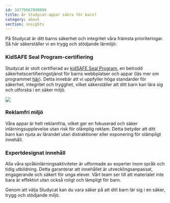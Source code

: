```yaml
---
id: 34779667898009
title: Är Studycat-appar säkra för barn?
category: about
section: insights
---
```

På Studycat är ditt barns säkerhet och integritet våra främsta prioriteringar. Så här säkerställer vi en trygg och stödjande lärmiljö:

### KidSAFE Seal Program-certifiering

Studycat är stolt certifierad av [kidSAFE Seal Program](https://www.kidsafeseal.com/certifiedproducts/studycat_fun_appseries.html), en betrodd säkerhetscertifieringstjänst för barns webbplatser och appar (läs mer om programmet [här](https://www.kidsafeseal.com/aboutourprogram.html)). Detta innebär att vi uppfyller höga standarder för säkerhet, integritet och trygghet, vilket säkerställer att ditt barn kan lära sig och utforska i en säker miljö.

![](https://help.studycat.com/hc/article_attachments/34779667893401)

### Reklamfri miljö

Våra appar är helt reklamfria, vilket ger en fokuserad och säker inlärningsupplevelse utan risk för olämplig reklam. Detta betyder att ditt barn kan njuta av lärandet utan distraktioner eller exponering för olämpligt innehåll.

### Expertdesignat innehåll

Alla våra språkinlärningsaktiviteter är utformade av experter inom språk och tidig utbildning. Detta garanterar att innehållet är utvecklingsanpassat, engagerande och säkert för unga elever. Vårt team ser till att materialet inte bara är effektivt utan också roligt och lämpligt för barn.

Genom att välja Studycat kan du vara säker på att ditt barn lär sig i en säker, trygg och stödjande miljö.